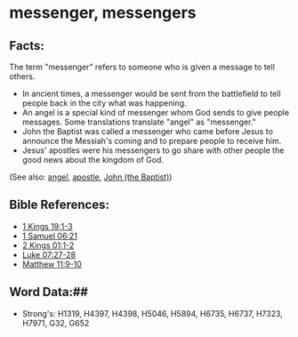 # messenger, messengers #

## Facts: ##

The term "messenger" refers to someone who is given a message to tell others.

* In ancient times, a messenger would be sent from the battlefield to tell people back in the city what was happening.
* An angel is a special kind of messenger whom God sends to give people messages. Some translations translate "angel" as "messenger."
* John the Baptist was called a messenger who came before Jesus to announce the Messiah's coming and to prepare people to receive him.
* Jesus' apostles were his messengers to go share with other people the good news about the kingdom of God.

(See also: [angel](../kt/angel.md), [apostle](../kt/apostle.md), [John (the Baptist)](../names/johnthebaptist.md))

## Bible References: ##

* [1 Kings 19:1-3](rc://en/tn/help/1ki/19/01)
* [1 Samuel 06:21](rc://en/tn/help/1sa/06/21)
* [2 Kings 01:1-2](rc://en/tn/help/2ki/01/01)
* [Luke 07:27-28](rc://en/tn/help/luk/07/27)
* [Matthew 11:9-10](rc://en/tn/help/mat/11/09)

## Word Data:##

* Strong's: H1319, H4397, H4398, H5046, H5894, H6735, H6737, H7323, H7971, G32, G652
